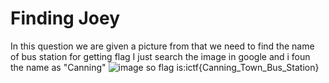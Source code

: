 # Finding Joey
In this question we are given a picture from that we need to find the name of bus station for getting flag I just search the image in google and i foun the name as "Canning"
![image](https://user-images.githubusercontent.com/92683901/176279140-0732aa38-95dd-4852-b306-0399e96a35ca.png)
so flag is:ictf{Canning_Town_Bus_Station}
